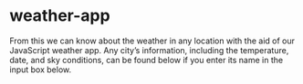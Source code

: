 # weather-app
 From this we can know  about the weather in any location with the aid of our JavaScript weather app. Any city’s information, including the temperature, date, and sky conditions, can be found below if you enter its name in the input box below.
